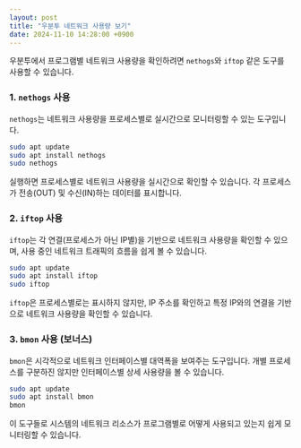 ```yaml
---
layout: post
title: "우분투 네트워크 사용량 보기"
date: 2024-11-10 14:28:00 +0900
---
```


우분투에서 프로그램별 네트워크 사용량을 확인하려면 `nethogs`와 `iftop` 같은 도구를 사용할 수 있습니다.

### 1. `nethogs` 사용
`nethogs`는 네트워크 사용량을 프로세스별로 실시간으로 모니터링할 수 있는 도구입니다.

```bash
sudo apt update
sudo apt install nethogs
sudo nethogs
```

실행하면 프로세스별로 네트워크 사용량을 실시간으로 확인할 수 있습니다. 각 프로세스가 전송(OUT) 및 수신(IN)하는 데이터를 표시합니다.

### 2. `iftop` 사용
`iftop`는 각 연결(프로세스가 아닌 IP별)을 기반으로 네트워크 사용량을 확인할 수 있으며, 사용 중인 네트워크 트래픽의 흐름을 쉽게 볼 수 있습니다.

```bash
sudo apt update
sudo apt install iftop
sudo iftop
```

`iftop`은 프로세스별로는 표시하지 않지만, IP 주소를 확인하고 특정 IP와의 연결을 기반으로 네트워크 사용량을 확인할 수 있습니다.

### 3. `bmon` 사용 (보너스)
`bmon`은 시각적으로 네트워크 인터페이스별 대역폭을 보여주는 도구입니다. 개별 프로세스를 구분하진 않지만 인터페이스별 상세 사용량을 볼 수 있습니다.

```bash
sudo apt update
sudo apt install bmon
bmon
```

이 도구들로 시스템의 네트워크 리소스가 프로그램별로 어떻게 사용되고 있는지 쉽게 모니터링할 수 있습니다.
